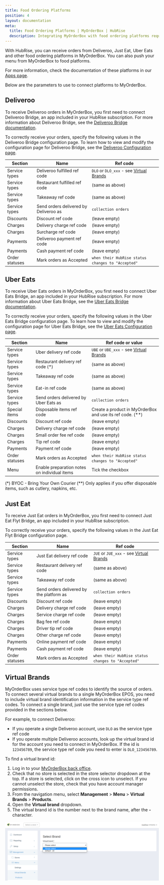 ```yaml
---
title: Food Ordering Platforms
position: 4
layout: documentation
meta:
  title: Food Ordering Platforms | MyOrderBox | HubRise
  description: Integrating MyOrderBox with food ordering platforms requires you to specify particular ref codes in the configuration page of the delivery platform bridge.
---
```


With HubRise, you can receive orders from Deliveroo, Just Eat, Uber Eats and other food ordering platforms in MyOrderBox. You can also push your menu from MyOrderBox to food platforms.

For more information, check the documentation of these platforms in our [Apps page](/apps/food-ordering-platforms).

Below are the parameters to use to connect platforms to MyOrderBox.

## Deliveroo

To receive Deliveroo orders in MyOrderBox, you first need to connect Deliveroo Bridge, an app included in your HubRise
subscription. For more information about Deliveroo Bridge, see the [Deliveroo Bridge documentation](/apps/deliveroo).

To correctly receive your orders, specify the following values in the Deliveroo Bridge configuration page. To learn how
to view and modify the configuration page for Deliveroo Bridge, see
the [Deliveroo Configuration page](/apps/deliveroo/configuration).

| Section        | Name                                  | Ref code                                                   |
| -------------- | ------------------------------------- | ---------------------------------------------------------- |
| Service types  | Deliveroo fulfilled ref code          | `DLO` or `DLO_xxx` - see [Virtual Brands](#virtual-brands) |
| Service types  | Restaurant fulfilled ref code         | (same as above)                                            |
| Service types  | Takeaway ref code                     | (same as above)                                            |
| Service types  | Send orders delivered by Deliveroo as | `collection orders`                                        |
| Discounts      | Discount ref code                        | (leave empty)                                              |
| Charges        | Delivery charge ref code              | (leave empty)                                              |
| Charges        | Surcharge ref code                    | (leave empty)                                              |
| Payments       | Deliveroo payment ref code            | (leave empty)                                              |
| Payments       | Cash payment ref code                 | (leave empty)                                              |
| Order statuses | Mark orders as Accepted               | `when their HubRise status changes to "Accepted"`          |

## Uber Eats

To receive Uber Eats orders in MyOrderBox, you first need to connect Uber Eats Bridge, an app included in your HubRise
subscription. For more information about Uber Eats Bridge, see the [Uber Eats Bridge documentation](/apps/uber-eats).

To correctly receive your orders, specify the following values in the Uber Eats Bridge configuration page. To learn how
to view and modify the configuration page for Uber Eats Bridge, see
the [Uber Eats Configuration page](/apps/uber-eats/configuration).

| Section        | Name                                         | Ref code or value                                           |
| -------------- | -------------------------------------------- | ----------------------------------------------------------- |
| Service types  | Uber delivery ref code                       | `UBE` or `UBE_xxx` - see [Virtual Brands](#virtual-brands)  |
| Service types  | Restaurant delivery ref code (\*)            | (same as above)                                             |
| Service types  | Takeaway ref code                            | (same as above)                                             |
| Service types  | Eat-in ref code                              | (same as above)                                             |
| Service types  | Send orders delivered by Uber Eats as        | `collection orders`                                         |
| Special items  | Disposable items ref code                    | Create a product in MyOrderBox and use its ref code. (\*\*) |
| Discounts      | Discount ref code                            | (leave empty)                                               |
| Charges        | Delivery charge ref code                     | (leave empty)                                               |
| Charges        | Small order fee ref code                     | (leave empty)                                               |
| Charges        | Tip ref code                                 | (leave empty)                                               |
| Payments       | Payment ref code                             | (leave empty)                                               |
| Order statuses | Mark orders as Accepted                      | `when their HubRise status changes to "Accepted"`           |
| Menu           | Enable preparation notes on individual items | Tick the checkbox                                           |

(\*) BYOC - Bring Your Own Courier
(\*\*) Only applies if you offer disposable items, such as cutlery, napkins, etc.

## Just Eat

To receive Just Eat orders in MyOrderBox, you first need to connect Just Eat Flyt Bridge, an app included in your
HubRise subscription.

To correctly receive your orders, specify the following values in the Just Eat Flyt Bridge configuration page.

| Section        | Name                                     | Ref code                                                   |
| -------------- | ---------------------------------------- | ---------------------------------------------------------- |
| Service types  | Just Eat delivery ref code               | `JUE` or `JUE_xxx` - see [Virtual Brands](#virtual-brands) |
| Service types  | Restaurant delivery ref code             | (same as above)                                            |
| Service types  | Takeaway ref code                        | (same as above)                                            |
| Service types  | Send orders delivered by the platform as | `collection orders`                                        |
| Discounts      | Discount ref code                        | (leave empty)                                              |
| Charges        | Delivery charge ref code                 | (leave empty)                                              |
| Charges        | Service charge ref code                  | (leave empty)                                              |
| Charges        | Bag fee ref code                         | (leave empty)                                              |
| Charges        | Driver tip ref code                      | (leave empty)                                              |
| Charges        | Other charge ref code                    | (leave empty)                                              |
| Payments       | Online payment ref code                  | (leave empty)                                              |
| Payments       | Cash payment ref code                    | (leave empty)                                              |
| Order statuses | Mark orders as Accepted                  | `when their HubRise status changes to "Accepted"`          |

## Virtual Brands

MyOrderBox uses service type ref codes to identify the source of orders. To connect several virtual brands to a single MyOrderBox EPOS, you need to include virtual brand identification information in the service type ref codes. To connect a single brand, just use the service type ref codes provided in the sections below.

For example, to connect Deliveroo:

- If you operate a single Deliveroo account, use `DLO` as the service type ref code
- If you operate multiple Deliveroo accounts, look up the virtual brand id for the account you need to connect in MyOrderBox. If the id is `123456789`, the service type ref code you need to enter is `DLO_123456789`.

To find a virtual brand id:

1. Log in to your [MyOrderBox back office](https://go.myorderboxhq.com/).
1. Check that no store is selected in the store selector dropdown at the top. If a store is selected, click on the cross icon to unselect. If you cannot unselect the store, check that you have account manager permissions.
1. From the navigation menu, select **Management** > **Menu** > **Virtual Brands** > **Products**.
1. Open the **Virtual brand** dropdown.
1. The virtual brand id is the number next to the brand name, after the **-** character.

![Finding virtual brand id in MyOrderBox back office](../images/006-en-find-virtual-brand-ids.png)
